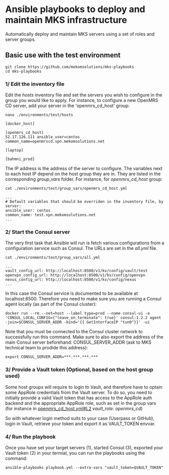# Ansible playbooks to deploy and maintain MKS infrastructure

Automatically deploy and maintain MKS servers using a set of roles and server groups.

## Basic use with the test environment
```
git clone https://github.com/mekomsolutions/mks-playbooks
cd mks-playbooks
```
### 1/ Edit the inventory file
Edit the *hosts* inventory file and set the servers you wish to configure in the group you would like to apply. For instance, to configure a new OpenMRS CD server, add your server in the 'openmrs_cd_host' group:

`nano ./environments/test/hosts`
```
[docker_host]

[openmrs_cd_host]
52.17.126.111 ansible_user=centos common_name=openmrscd.vpn.mekomsolutions.net

[laptop]

[bahmni_prod]

```
The IP address is the address of the server to configure.
The variables next to each host IP depend on the host group they are in. They are listed in the corresponding *group_vars* folder. For instance, for *openmrs_cd_host* group:

`cat ./environments/test/group_vars/openmrs_cd_host.yml`
```
...
# Default variables that should be overriden in the inventory file, by server:
ansible_user: centos
common_name: test.vpn.mekomsolutions.net
...
```

### 2/ Start the Consul server

The very first task that Ansible will run is fetch various configurations from a configuration service such as Consul.
The URLs are set in the *all.yml* file.

`cat ./environments/test/group_vars/all.yml`
```
...
vault_config_url: http://localhost:8500/v1/kv/config/vault/test
openvpn_config_url: http://localhost:8500/v1/kv/config/openvpn
nexus_config_url: http://localhost:8500/v1/kv/config/nexus
...
```

In this case the Consul service is documented to be available at localhost:8500. Therefore you need to make sure you are running a Consul agent locally (as part of the Consul cluster):

```
docker run --rm --net=host --label type=prod --name consul-ui -e 'CONSUL_LOCAL_CONFIG={"leave_on_terminate": true}' consul:1.2.2 agent -join=$CONSUL_SERVER_ADDR -bind='{{ GetInterfaceIP "tun0"}}' -ui
```
Note that you must be connected to the Consul cluster network to successfully run this command.
Make sure to also export the address of the main Consul server beforehand: CONSUL_SERVER_ADDR (ask to MKS technical team to prodide this address):
```
export CONSUL_SERVER_ADDR=***.***.***.***
```

### 3/ Provide a Vault token (Optional, based on the host group used)

Some host groups will require to login to Vault, and therefore have to optain some AppRole credentials from the Vault server. To do so, you need to initially provide a valid Vault token that has access to the AppRole auth backend and the appropriate AppRole role, such as set in the group vars (for instance in [openmrs_cd_host.yml#L2](https://github.com/mekomsolutions/mks-playbooks/blob/01de81fcd111208f572e9f0861a7802c2295fcd4/environments/test/group_vars/openmrs_cd_host.yml#L2) *vault_role: openmrs_cd*)

So with whatever login method suits to your case (Userpass or GitHub), login in Vault,  retrieve your token and export it as VAULT_TOKEN envvar.


### 4/ Run the playbook
Once you have set your target servers (1), started Consul (3), exported your Vault token (2) in your termial, you can run the playbooks using the command:
```
ansible-playbooks playbook.yml --extra-vars "vault_token=$VAULT_TOKEN"
```

